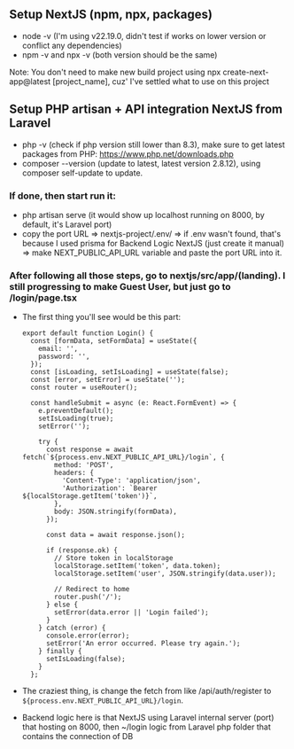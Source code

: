 ## Setup NextJS (npm, npx, packages)
- node -v (I'm using v22.19.0, didn't test if works on lower version or conflict any dependencies)
- npm -v and npx -v (both version should be the same)

Note: You don't need to make new build project using npx create-next-app@latest [project_name], cuz' I've settled what to use on this project

## Setup PHP artisan + API integration NextJS from Laravel
- php -v (check if php version still lower than 8.3), make sure to get latest packages from PHP: https://www.php.net/downloads.php
- composer --version (update to latest, latest version 2.8.12), using composer self-update to update.

### If done, then start run it:
- php artisan serve (it would show up localhost running on 8000, by default, it's Laravel port)
- copy the port URL => nextjs-project/.env/ => if .env wasn't found, that's because I used prisma for Backend Logic NextJS (just create it manual) => make NEXT_PUBLIC_API_URL variable and paste the port URL into it.

### After following all those steps, go to nextjs/src/app/(landing). I still progressing to make Guest User, but just go to /login/page.tsx
- The first thing you'll see would be this part:

      export default function Login() {
        const [formData, setFormData] = useState({
          email: '',
          password: '',
        });
        const [isLoading, setIsLoading] = useState(false);
        const [error, setError] = useState('');
        const router = useRouter();
      
        const handleSubmit = async (e: React.FormEvent) => {
          e.preventDefault();
          setIsLoading(true);
          setError('');
      
          try {
            const response = await fetch(`${process.env.NEXT_PUBLIC_API_URL}/login`, {
              method: 'POST',
              headers: {
                'Content-Type': 'application/json',
                'Authorization': `Bearer ${localStorage.getItem('token')}`,
              },
              body: JSON.stringify(formData),
            });
      
            const data = await response.json();
      
            if (response.ok) {
              // Store token in localStorage
              localStorage.setItem('token', data.token);
              localStorage.setItem('user', JSON.stringify(data.user));
              
              // Redirect to home
              router.push('/');
            } else {
              setError(data.error || 'Login failed');
            }
          } catch (error) {
            console.error(error);
            setError('An error occurred. Please try again.');
          } finally {
            setIsLoading(false);
          }
        };

- The craziest thing, is change the fetch from like /api/auth/register to `${process.env.NEXT_PUBLIC_API_URL}/login`.
- Backend logic here is that NextJS using Laravel internal server (port) that hosting on 8000, then ~/login logic from Laravel php folder that contains the connection of DB
